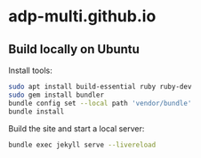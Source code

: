 # adp-multi.github.io

## Build locally on Ubuntu

Install tools:

```sh
sudo apt install build-essential ruby ruby-dev
sudo gem install bundler
bundle config set --local path 'vendor/bundle'
bundle install
```

Build the site and start a local server:

```sh
bundle exec jekyll serve --livereload
```

